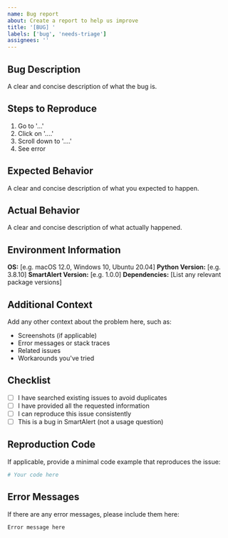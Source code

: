 ```yaml
---
name: Bug report
about: Create a report to help us improve
title: '[BUG] '
labels: ['bug', 'needs-triage']
assignees: ''
---
```


## Bug Description

A clear and concise description of what the bug is.

## Steps to Reproduce

1. Go to '...'
2. Click on '....'
3. Scroll down to '....'
4. See error

## Expected Behavior

A clear and concise description of what you expected to happen.

## Actual Behavior

A clear and concise description of what actually happened.

## Environment Information

**OS:** [e.g. macOS 12.0, Windows 10, Ubuntu 20.04]
**Python Version:** [e.g. 3.8.10]
**SmartAlert Version:** [e.g. 1.0.0]
**Dependencies:** [List any relevant package versions]

## Additional Context

Add any other context about the problem here, such as:
- Screenshots (if applicable)
- Error messages or stack traces
- Related issues
- Workarounds you've tried

## Checklist

- [ ] I have searched existing issues to avoid duplicates
- [ ] I have provided all the requested information
- [ ] I can reproduce this issue consistently
- [ ] This is a bug in SmartAlert (not a usage question)

## Reproduction Code

If applicable, provide a minimal code example that reproduces the issue:

```python
# Your code here
```

## Error Messages

If there are any error messages, please include them here:

```
Error message here
```